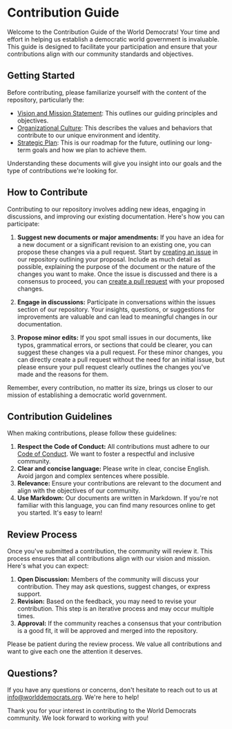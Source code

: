 # Contribution Guide

Welcome to the Contribution Guide of the World Democrats! Your time and effort in helping us establish a democratic world government is invaluable. This guide is designed to facilitate your participation and ensure that your contributions align with our community standards and objectives.

## Getting Started

Before contributing, please familiarize yourself with the content of the repository, particularly the:

- [Vision and Mission Statement](VISION_AND_MISSION.md): This outlines our guiding principles and objectives.
- [Organizational Culture](ORGANIZATIONAL_CULTURE.md): This describes the values and behaviors that contribute to our unique environment and identity.
- [Strategic Plan](STRATEGIC_PLAN.md): This is our roadmap for the future, outlining our long-term goals and how we plan to achieve them.

Understanding these documents will give you insight into our goals and the type of contributions we're looking for.

## How to Contribute

Contributing to our repository involves adding new ideas, engaging in discussions, and improving our existing documentation. Here's how you can participate:

1. **Suggest new documents or major amendments:** If you have an idea for a new document or a significant revision to an existing one, you can propose these changes via a pull request. Start by [creating an issue](https://docs.github.com/en/issues/tracking-your-work-with-issues/creating-an-issue) in our repository outlining your proposal. Include as much detail as possible, explaining the purpose of the document or the nature of the changes you want to make. Once the issue is discussed and there is a consensus to proceed, you can [create a pull request](https://docs.github.com/en/github/collaborating-with-issues-and-pull-requests/creating-a-pull-request) with your proposed changes.

2. **Engage in discussions:** Participate in conversations within the issues section of our repository. Your insights, questions, or suggestions for improvements are valuable and can lead to meaningful changes in our documentation.

3. **Propose minor edits:** If you spot small issues in our documents, like typos, grammatical errors, or sections that could be clearer, you can suggest these changes via a pull request. For these minor changes, you can directly create a pull request without the need for an initial issue, but please ensure your pull request clearly outlines the changes you've made and the reasons for them.

Remember, every contribution, no matter its size, brings us closer to our mission of establishing a democratic world government.

## Contribution Guidelines

When making contributions, please follow these guidelines:

1. **Respect the Code of Conduct:** All contributions must adhere to our [Code of Conduct](CODE_OF_CONDUCT.md). We want to foster a respectful and inclusive community.
2. **Clear and concise language:** Please write in clear, concise English. Avoid jargon and complex sentences where possible.
3. **Relevance:** Ensure your contributions are relevant to the document and align with the objectives of our community.
4. **Use Markdown:** Our documents are written in Markdown. If you're not familiar with this language, you can find many resources online to get you started. It's easy to learn!

## Review Process

Once you've submitted a contribution, the community will review it. This process ensures that all contributions align with our vision and mission. Here's what you can expect:

1. **Open Discussion:** Members of the community will discuss your contribution. They may ask questions, suggest changes, or express support.
2. **Revision:** Based on the feedback, you may need to revise your contribution. This step is an iterative process and may occur multiple times.
3. **Approval:** If the community reaches a consensus that your contribution is a good fit, it will be approved and merged into the repository.

Please be patient during the review process. We value all contributions and want to give each one the attention it deserves.

## Questions?

If you have any questions or concerns, don't hesitate to reach out to us at info@worlddemocrats.org. We're here to help!

Thank you for your interest in contributing to the World Democrats community. We look forward to working with you!
